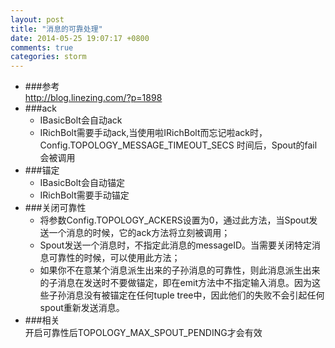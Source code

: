 ```yaml
---
layout: post
title: "消息的可靠处理"
date: 2014-05-25 19:07:17 +0800
comments: true
categories: storm
---
```

+	###参考	
	http://blog.linezing.com/?p=1898
+	###ack	
	+	IBasicBolt会自动ack
	+	IRichBolt需要手动ack,当使用啦IRichBolt而忘记啦ack时，Config.TOPOLOGY_MESSAGE_TIMEOUT_SECS 时间后，Spout的fail会被调用
+	###锚定	
	+	IBasicBolt会自动锚定
	+	IRichBolt需要手动锚定
+	###关闭可靠性	
	+	将参数Config.TOPOLOGY_ACKERS设置为0，通过此方法，当Spout发送一个消息的时候，它的ack方法将立刻被调用；
	+	Spout发送一个消息时，不指定此消息的messageID。当需要关闭特定消息可靠性的时候，可以使用此方法；
	+	如果你不在意某个消息派生出来的子孙消息的可靠性，则此消息派生出来的子消息在发送时不要做锚定，即在emit方法中不指定输入消息。因为这些子孙消息没有被锚定在任何tuple tree中，因此他们的失败不会引起任何spout重新发送消息。
+	###相关	
	开启可靠性后TOPOLOGY_MAX_SPOUT_PENDING才会有效
